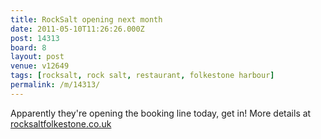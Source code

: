 ```yaml
---
title: RockSalt opening next month
date: 2011-05-10T11:26:26.000Z
post: 14313
board: 8
layout: post
venue: v12649
tags: [rocksalt, rock salt, restaurant, folkestone harbour]
permalink: /m/14313/
---
```

Apparently they're opening the booking line today, get in! More details at <a href="http://www.rocksaltfolkestone.co.uk">rocksaltfolkestone.co.uk</a>
